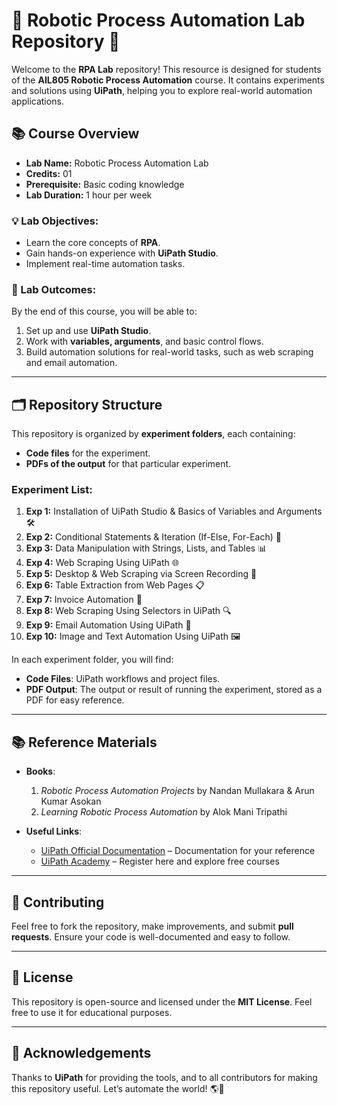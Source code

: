 # 🤖 Robotic Process Automation Lab Repository 🚀

Welcome to the **RPA Lab** repository! This resource is designed for students of the **AIL805 Robotic Process Automation** course. It contains experiments and solutions using **UiPath**, helping you to explore real-world automation applications.

## 📚 Course Overview

- **Lab Name:** Robotic Process Automation Lab  
- **Credits:** 01  
- **Prerequisite:** Basic coding knowledge  
- **Lab Duration:** 1 hour per week

### 💡 Lab Objectives:
- Learn the core concepts of **RPA**.
- Gain hands-on experience with **UiPath Studio**.
- Implement real-time automation tasks.

### 🎯 Lab Outcomes:
By the end of this course, you will be able to:
1. Set up and use **UiPath Studio**.
2. Work with **variables, arguments**, and basic control flows.
3. Build automation solutions for real-world tasks, such as web scraping and email automation.

---

## 🗂️ Repository Structure

This repository is organized by **experiment folders**, each containing:
- **Code files** for the experiment.
- **PDFs of the output** for that particular experiment.

### Experiment List:

1. **Exp 1:** Installation of UiPath Studio & Basics of Variables and Arguments 🛠️  
2. **Exp 2:** Conditional Statements & Iteration (If-Else, For-Each) 🔄  
3. **Exp 3:** Data Manipulation with Strings, Lists, and Tables 📊  
4. **Exp 4:** Web Scraping Using UiPath 🌐  
5. **Exp 5:** Desktop & Web Scraping via Screen Recording 🎥  
6. **Exp 6:** Table Extraction from Web Pages 📋  
7. **Exp 7:** Invoice Automation 📑  
8. **Exp 8:** Web Scraping Using Selectors in UiPath 🔍  
9. **Exp 9:** Email Automation Using UiPath 📧  
10. **Exp 10:** Image and Text Automation Using UiPath 🖼️  

In each experiment folder, you will find:
- **Code Files**: UiPath workflows and project files.
- **PDF Output**: The output or result of running the experiment, stored as a PDF for easy reference.

---

## 📚 Reference Materials

- **Books**:
   1. *Robotic Process Automation Projects* by Nandan Mullakara & Arun Kumar Asokan  
   2. *Learning Robotic Process Automation* by Alok Mani Tripathi

- **Useful Links**:
   - [UiPath Official Documentation](https://docs.uipath.com/) – Documentation for your reference  
   - [UiPath Academy](https://academy.uipath.com/) – Register here and explore free courses

---

## 🤝 Contributing

Feel free to fork the repository, make improvements, and submit **pull requests**. Ensure your code is well-documented and easy to follow.

---

## 📜 License

This repository is open-source and licensed under the **MIT License**. Feel free to use it for educational purposes.

---

## 💖 Acknowledgements

Thanks to **UiPath** for providing the tools, and to all contributors for making this repository useful. Let’s automate the world! 🌎🤖
